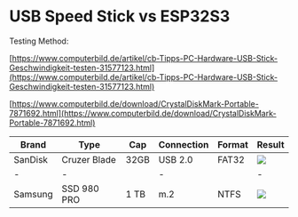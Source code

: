 # USB Speed Stick vs ESP32S3

Testing Method:

[https://www.computerbild.de/artikel/cb-Tipps-PC-Hardware-USB-Stick-Geschwindigkeit-testen-31577123.html](https://www.computerbild.de/artikel/cb-Tipps-PC-Hardware-USB-Stick-Geschwindigkeit-testen-31577123.html)

[https://www.computerbild.de/download/CrystalDiskMark-Portable-7871692.html](https://www.computerbild.de/download/CrystalDiskMark-Portable-7871692.html)

| Brand | Type | Cap | Connection | Format | Result |
| --- | --- | --- | --- | --- | --- |
| SanDisk | Cruzer Blade | 32GB | USB 2.0 | FAT32 | ![](https://user-images.githubusercontent.com/69573151/217361551-c1eeb290-a683-4d8e-937c-d75ce4a8fdfb.png) |
| \- | \- |   | \- |   | \- |
| Samsung | SSD 980 PRO | 1 TB | m.2 | NTFS | ![](https://user-images.githubusercontent.com/69573151/217362259-0c7982dc-f856-4b81-9f7e-5c7207410287.png) |

